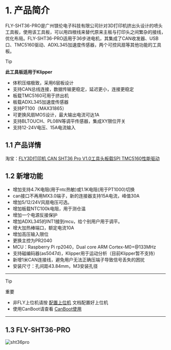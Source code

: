 # 1. 产品简介

FLY-SHT36-PRO是广州镁伦电子科技有限公司针对3D打印机挤出头设计的喷头工具板，使用该工具板，可以用四根线来替代原来主板与打印头之间繁杂的接线，优化布局。FLY-SHT36-PRO适用于36步进电机，其集成了CAN收发器、USB口、TMC5160驱动、ADXL345加速度传感器，两个可控风扇等其他功能的工具板。

> [!TIP]
> **此工具板适用于Klipper**

* 体积压缩极致，采用6层板设计
* 支持CAN总线连接，数据传输更稳定，延迟更小，连接更稳定
* 板载TMC5160可用于挤出机
* 板载ADXL345加速度传感器
* 支持PT100（MAX31865）
* 可更换风扇MOS设计，最大输出电流可达1A
* 支持BLTOUCH、PL08N等调平传感器，集成XY限位开关
* 支持12-24V电压、15A电流输入 

## 1.1 产品详情

淘宝：[FLY3D打印机 CAN SHT36 Pro V1.0工具头板载SPI TMC5160性能驱动](https://item.taobao.com/item.htm?spm=a1z10.5-c.w4002-23066022675.44.5b5b39034jOo8t&id=725470663830) 

## 1.2 新增功能

* 增加支持4.7K电阻(用于ntc热敏)或1.1K电阻(用于PT1000)切换
* can接口不再用MX3.0端子，新的连接器支持15A电流，峰值30A
* 增加5/12/24V风扇电压可选。
* 增加板载NTC100k电阻，用于测仓温
* 增加一个电源反接保护
* 增加ADXL345的INT1接到mcu，给个别用户用于调平。
* 增大加热棒端口，额定电流10A
* 增加高压输入限位
* 更换主控为PR2040
* MCU：Raspberry Pi rp2040，Dual core ARM Cortex-M0+@133MHz
* 支持磁编码器(as5047d)，Klipper用于运动分析（目前Klipper暂不支持）
* 新增1米CAN连接线，避免用户无法正确压端子导致信号丢失的困扰
* 安装尺寸：孔间距43.84mm，M3安装孔径


----

> [!TIP]
> 重要

* 非FLY上位机请按 [配置上位机](/board/fly_sht_v2/piconfig "点击即可跳转") 文档配置好上位机
* 使用CanBoot请查看 [CanBoot使用](/advanced/canboot.md "点击即可跳转")

----

## 1.3 FLY-SHT36-PRO

![sht36pro](../../images/boards/fly_sht36_pro/sht36pro.png)

